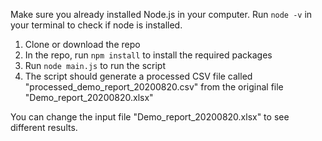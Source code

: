 Make sure you already installed Node.js in your computer. Run `node -v` in your terminal to check if node is installed.

1. Clone or download the repo
2. In the repo, run `npm install` to install the required packages
3. Run `node main.js` to run the script
4. The script should generate a processed CSV file called "processed_demo_report_20200820.csv" from the original file "Demo_report_20200820.xlsx"

You can change the input file "Demo_report_20200820.xlsx" to see different results.
